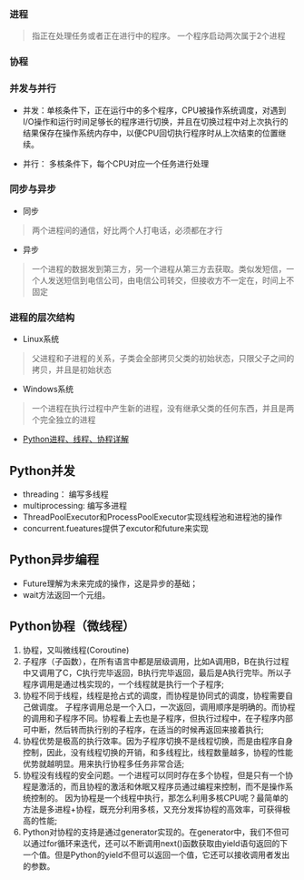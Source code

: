 

### 进程

> 指正在处理任务或者正在进行中的程序。 
> 一个程序启动两次属于2个进程


### 协程


### 并发与并行

* 并发：单核条件下，正在运行中的多个程序，CPU被操作系统调度，对遇到I/O操作和运行时间足够长的程序进行切换，并且在切换过程中对上次执行的结果保存在操作系统内存中，以便CPU回切执行程序时从上次结束的位置继续。


* 并行： 多核条件下，每个CPU对应一个任务进行处理


### 同步与异步
- 同步

> 两个进程间的通信，好比两个人打电话，必须都在才行

- 异步

> 一个进程的数据发到第三方，另一个进程从第三方去获取。类似发短信，一个人发送短信到电信公司，由电信公司转交，但接收方不一定在，时间上不固定

### 进程的层次结构

- Linux系统

> 父进程和子进程的关系，子类会全部拷贝父类的初始状态，只限父子之间的拷贝，并且是初始状态

- Windows系统

>一个进程在执行过程中产生新的进程，没有继承父类的任何东西，并且是两个完全独立的进程


* [Python进程、线程、协程详解](http://blog.csdn.net/Saliva520319/article/details/52230405)


## Python并发
* threading： 编写多线程
* multiprocessing: 编写多进程
* ThreadPoolExecutor和ProcessPoolExecutor实现线程池和进程池的操作
* concurrent.fueatures提供了excutor和future来实现

## Python异步编程
* Future理解为未来完成的操作，这是异步的基础；
* wait方法返回一个元组。


## Python协程（微线程）
1. 协程，又叫微线程(Coroutine)
2. 子程序（子函数），在所有语言中都是层级调用，比如A调用B，B在执行过程中又调用了C，C执行完毕返回，B执行完毕返回，最后是A执行完毕。所以子程序调用是通过栈实现的，一个线程就是执行一个子程序;
3. 协程不同于线程，线程是抢占式的调度，而协程是协同式的调度，协程需要自己做调度。 
子程序调用总是一个入口，一次返回，调用顺序是明确的。而协程的调用和子程序不同。协程看上去也是子程序，但执行过程中，在子程序内部可中断，然后转而执行别的子程序，在适当的时候再返回来接着执行;
4. 协程优势是极高的执行效率。因为子程序切换不是线程切换，而是由程序自身控制，因此，没有线程切换的开销，和多线程比，线程数量越多，协程的性能优势就越明显。用来执行协程多任务非常合适;
5. 协程没有线程的安全问题。一个进程可以同时存在多个协程，但是只有一个协程是激活的，而且协程的激活和休眠又程序员通过编程来控制，而不是操作系统控制的。 
因为协程是一个线程中执行，那怎么利用多核CPU呢？最简单的方法是多进程+协程，既充分利用多核，又充分发挥协程的高效率，可获得极高的性能;
6. Python对协程的支持是通过generator实现的。在generator中，我们不但可以通过for循环来迭代，还可以不断调用next()函数获取由yield语句返回的下一个值。但是Python的yield不但可以返回一个值，它还可以接收调用者发出的参数。


